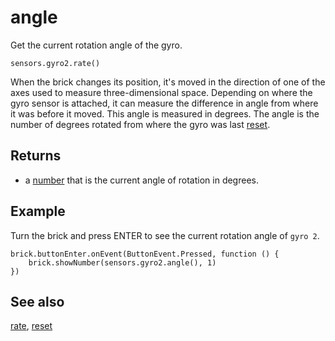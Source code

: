 # angle

Get the current rotation angle of the gyro.

```sig
sensors.gyro2.rate()
```

When the brick changes its position, it's moved in the direction of one of the axes used to measure three-dimensional space. Depending on where the gyro sensor is attached, it can measure the difference in angle from where it was before it moved. This angle is measured in degrees. The angle is the number of degrees rotated from where the gyro was last [reset](/reference/sensors/gyro/reset).

## Returns

* a [number](/types/number) that is the current angle of rotation in degrees.

## Example

Turn the brick and press ENTER to see the current rotation angle of `gyro 2`.

```blocks
brick.buttonEnter.onEvent(ButtonEvent.Pressed, function () {
    brick.showNumber(sensors.gyro2.angle(), 1)
})
```

## See also

[rate](/reference/sensors/gyro/rate), [reset](/reference/sensors/gyro/reset)